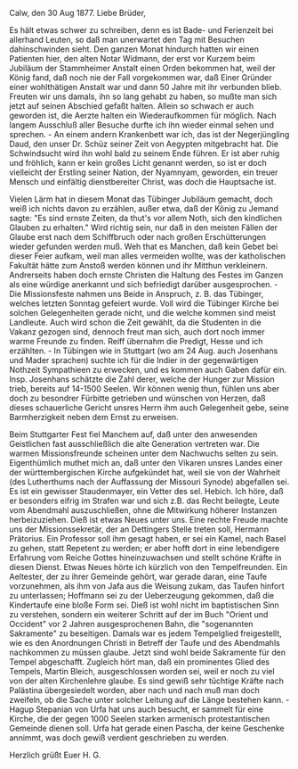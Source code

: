  Calw, den 30 Aug 1877.
Liebe Brüder,

Es hält etwas schwer zu schreiben, denn es ist Bade- und Ferienzeit bei allerhand Leuten, so daß man unerwartet den Tag mit Besuchen dahinschwinden sieht. Den ganzen Monat hindurch hatten wir einen Patienten hier, den alten Notar Widmann, der erst vor Kurzem beim Jubiläum der Stammheimer Anstalt einen Orden bekommen hat, weil der König fand, daß noch nie der Fall vorgekommen war, daß Einer Gründer einer wohlthätigen Anstalt war und dann 50 Jahre mit ihr verbunden blieb. Freuten wir uns damals, ihn so lang gehabt zu haben, so mußte man sich jetzt auf seinen Abschied gefaßt halten. Allein so schwach er auch geworden ist, die Aerzte halten ein Wiederaufkommen für möglich. Nach langem Ausschluß aller Besuche durfte ich ihn wieder einmal sehen und sprechen. - An einem andern Krankenbett war ich, das ist der Negerjüngling Daud, den unser Dr. Schüz seiner Zeit von Aegypten mitgebracht hat. Die Schwindsucht wird ihn wohl bald zu seinem Ende führen. Er ist aber ruhig und fröhlich, kann er kein großes Licht genannt werden, so ist er doch vielleicht der Erstling seiner Nation, der Nyamnyam, geworden, ein treuer Mensch und einfältig dienstbereiter Christ, was doch die Hauptsache ist.

Vielen Lärm hat in diesem Monat das Tübinger Jubiläum gemacht, doch weiß ich nichts davon zu erzählen, außer etwa, daß der König zu Jemand sagte: "Es sind ernste Zeiten, da thut's vor allem Noth, sich den kindlichen Glauben zu erhalten." Wird richtig sein, nur daß in den meisten Fällen der Glaube erst nach dem Schiffbruch oder nach großen Erschütterungen wieder gefunden werden muß. Weh that es Manchen, daß kein Gebet bei dieser Feier aufkam, weil man alles vermeiden wollte, was der katholischen Fakultät hätte zum Anstoß werden können und ihr Mitthun verkleinern. Andrerseits haben doch ernste Christen die Haltung des Festes im Ganzen als eine würdige anerkannt und sich befriedigt darüber ausgesprochen. - Die Missionsfeste nahmen uns Beide in Anspruch, z. B. das Tübinger, welches letzten Sonntag gefeiert wurde. Voll wird die Tübinger Kirche bei solchen Gelegenheiten gerade nicht, und die welche kommen sind meist Landleute. Auch wird schon die Zeit gewählt, da die Studenten in die Vakanz gezogen sind, dennoch freut man sich, auch dort noch immer warme Freunde zu finden. Reiff übernahm die Predigt, Hesse und ich erzählten. - In Tübingen wie in Stuttgart (wo am 24 Aug. auch Josenhans und Mader sprachen) suchte ich für die Indier in der gegenwärtigen Nothzeit Sympathieen zu erwecken, und es kommen auch Gaben dafür ein. Insp. Josenhans schätzte die Zahl derer, welche der Hunger zur Mission trieb, bereits auf 14-1500 Seelen. Wir können wenig thun, fühlen uns aber doch zu besondrer Fürbitte getrieben und wünschen von Herzen, daß dieses schauerliche Gericht unsres Herrn ihm auch Gelegenheit gebe, seine Barmherzigkeit neben dem Ernst zu erweisen.

Beim Stuttgarter Fest fiel Manchem auf, daß unter den anwesenden Geistlichen fast ausschließlich die alte Generation vertreten war. Die warmen Missionsfreunde scheinen unter dem Nachwuchs selten zu sein. Eigenthümlich muthet mich an, daß unter den Vikaren unsres Landes einer der württembergischen Kirche aufgekündet hat, weil sie von der Wahrheit (des Lutherthums nach der Auffassung der Missouri Synode) abgefallen sei. Es ist ein gewisser Staudenmayer, ein Vetter des sel. Hebich. Ich höre, daß er besonders eifrig im Strafen war und sich z.B. das Recht beilegte, Leute vom Abendmahl auszuschließen, ohne die Mitwirkung höherer Instanzen herbeizuziehen. Dieß ist etwas Neues unter uns. Eine rechte Freude machte uns der Missionssekretär, der an Dettingers Stelle treten soll, Hermann Prätorius. Ein Professor soll ihm gesagt haben, er sei ein Kamel, nach Basel zu gehen, statt Repetent zu werden; er aber hofft dort in eine lebendigere Erfahrung vom Reiche Gottes hineinzuwachsen und stellt schöne Kräfte in diesen Dienst. 
Etwas Neues hörte ich kürzlich von den Tempelfreunden. Ein Aeltester, der zu ihrer Gemeinde gehört, war gerade daran, eine Taufe vorzunehmen, als ihm von Jafa aus die Weisung zukam, das Taufen hinfort zu unterlassen; Hoffmann sei zu der Ueberzeugung gekommen, daß die Kindertaufe eine bloße Form sei. Dieß ist wohl nicht im baptistischen Sinn zu verstehen, sondern ein weiterer Schritt auf der im Buch "Orient und Occident" vor 2 Jahren ausgesprochenen Bahn, die "sogenannten Sakramente" zu beseitigen. Damals war es jedem Tempelglied freigestellt, wie es den Anordnungen Christi in Betreff der Taufe und des Abendmahls nachkommen zu müssen glaube. Jetzt sind wohl beide Sakramente für den Tempel abgeschafft. Zugleich hört man, daß ein prominentes Glied des Tempels, Martin Bleich, ausgeschlossen worden sei, weil er noch zu viel von der alten Kirchenlehre glaube. Es sind gewiß sehr tüchtige Kräfte nach Palästina übergesiedelt worden, aber nach und nach muß man doch zweifeln, ob die Sache unter solcher Leitung auf die Länge bestehen kann. - Hagup Stepanian von Urfa hat uns auch besucht, er sammelt für eine Kirche, die der gegen 1000 Seelen starken armenisch protestantischen Gemeinde dienen soll. Urfa hat gerade einen Pascha, der keine Geschenke annimmt, was doch gewiß verdient geschrieben zu werden.

 Herzlich grüßt Euer H. G.

